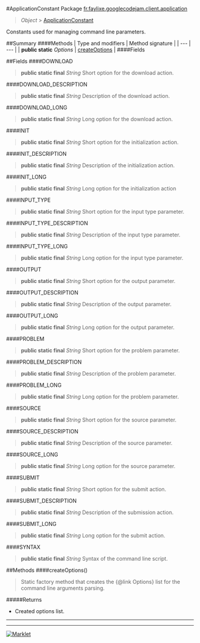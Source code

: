 #ApplicationConstant
Package [fr.faylixe.googlecodejam.client.application](README.md)<br>

> *Object* > [ApplicationConstant](ApplicationConstant.md)

<p>Constants used for managing command
 line parameters.</p>

##Summary
####Methods
| Type and modifiers | Method signature |
| --- | --- |
| **public static** *Options* | [createOptions](#createoptions) |
####Fields

##Fields
####DOWNLOAD
> **public static final** *String*
Short option for the download action.

####DOWNLOAD_DESCRIPTION
> **public static final** *String*
Description of the download action.

####DOWNLOAD_LONG
> **public static final** *String*
Long option for the download action.

####INIT
> **public static final** *String*
Short option for the initialization action.

####INIT_DESCRIPTION
> **public static final** *String*
Description of the initialization action.

####INIT_LONG
> **public static final** *String*
Long option for the initialization action

####INPUT_TYPE
> **public static final** *String*
Short option for the input type parameter.

####INPUT_TYPE_DESCRIPTION
> **public static final** *String*
Description of the input type parameter.

####INPUT_TYPE_LONG
> **public static final** *String*
Long option for the input type parameter.

####OUTPUT
> **public static final** *String*
Short option for the output parameter.

####OUTPUT_DESCRIPTION
> **public static final** *String*
Description of the output parameter.

####OUTPUT_LONG
> **public static final** *String*
Long option for the output parameter.

####PROBLEM
> **public static final** *String*
Short option for the problem parameter.

####PROBLEM_DESCRIPTION
> **public static final** *String*
Description of the problem parameter.

####PROBLEM_LONG
> **public static final** *String*
Long option for the problem parameter.

####SOURCE
> **public static final** *String*
Short option for the source parameter.

####SOURCE_DESCRIPTION
> **public static final** *String*
Description of the source parameter.

####SOURCE_LONG
> **public static final** *String*
Long option for the source parameter.

####SUBMIT
> **public static final** *String*
Short option for the submit action.

####SUBMIT_DESCRIPTION
> **public static final** *String*
Description of the submission action.

####SUBMIT_LONG
> **public static final** *String*
Long option for the submit action.

####SYNTAX
> **public static final** *String*
Syntax of the command line script.


##Methods
####createOptions()
> Static factory method that creates the {@link Options} list
 for the command line arguments parsing.

#####Returns
* Created options list.

---

---

[![Marklet](https://img.shields.io/badge/Generated%20by-Marklet-green.svg)](https://github.com/Faylixe/marklet)